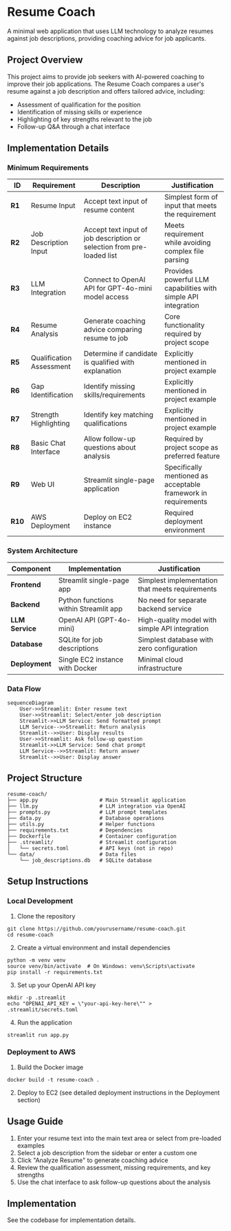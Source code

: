 # Resume Coach

A minimal web application that uses LLM technology to analyze resumes against job descriptions, providing coaching advice for job applicants.

## Project Overview

This project aims to provide job seekers with AI-powered coaching to improve their job applications. The Resume Coach compares a user's resume against a job description and offers tailored advice, including:

- Assessment of qualification for the position
- Identification of missing skills or experience
- Highlighting of key strengths relevant to the job
- Follow-up Q&A through a chat interface

## Implementation Details

### Minimum Requirements

| ID      | Requirement              | Description                                                            | Justification                                                  |
| ------- | ------------------------ | ---------------------------------------------------------------------- | -------------------------------------------------------------- |
| **R1**  | Resume Input             | Accept text input of resume content                                    | Simplest form of input that meets the requirement              |
| **R2**  | Job Description Input    | Accept text input of job description or selection from pre-loaded list | Meets requirement while avoiding complex file parsing          |
| **R3**  | LLM Integration          | Connect to OpenAI API for GPT-4o-mini model access                     | Provides powerful LLM capabilities with simple API integration |
| **R4**  | Resume Analysis          | Generate coaching advice comparing resume to job                       | Core functionality required by project scope                   |
| **R5**  | Qualification Assessment | Determine if candidate is qualified with explanation                   | Explicitly mentioned in project example                        |
| **R6**  | Gap Identification       | Identify missing skills/requirements                                   | Explicitly mentioned in project example                        |
| **R7**  | Strength Highlighting    | Identify key matching qualifications                                   | Explicitly mentioned in project example                        |
| **R8**  | Basic Chat Interface     | Allow follow-up questions about analysis                               | Required by project scope as preferred feature                 |
| **R9**  | Web UI                   | Streamlit single-page application                                      | Specifically mentioned as acceptable framework in requirements |
| **R10** | AWS Deployment           | Deploy on EC2 instance                                                 | Required deployment environment                                |



### System Architecture

| Component       | Implementation                        | Justification                                   |
| --------------- | ------------------------------------- | ----------------------------------------------- |
| **Frontend**    | Streamlit single-page app             | Simplest implementation that meets requirements |
| **Backend**     | Python functions within Streamlit app | No need for separate backend service            |
| **LLM Service** | OpenAI API (GPT-4o-mini)              | High-quality model with simple API integration  |
| **Database**    | SQLite for job descriptions           | Simplest database with zero configuration       |
| **Deployment**  | Single EC2 instance with Docker       | Minimal cloud infrastructure                    |

### Data Flow

```mermaid
sequenceDiagram
    User->>Streamlit: Enter resume text
    User->>Streamlit: Select/enter job description
    Streamlit->>LLM Service: Send formatted prompt
    LLM Service-->>Streamlit: Return analysis
    Streamlit-->>User: Display results
    User->>Streamlit: Ask follow-up question
    Streamlit->>LLM Service: Send chat prompt
    LLM Service-->>Streamlit: Return answer
    Streamlit-->>User: Display answer
```

## Project Structure

```
resume-coach/
├── app.py                    # Main Streamlit application
├── llm.py                    # LLM integration via OpenAI
├── prompts.py                # LLM prompt templates
├── data.py                   # Database operations
├── utils.py                  # Helper functions
├── requirements.txt          # Dependencies
├── Dockerfile                # Container configuration
├── .streamlit/               # Streamlit configuration
│   └── secrets.toml          # API keys (not in repo)
└── data/                     # Data files
    └── job_descriptions.db   # SQLite database
```

## Setup Instructions

### Local Development

1. Clone the repository
```
git clone https://github.com/yourusername/resume-coach.git
cd resume-coach
```

2. Create a virtual environment and install dependencies
```
python -m venv venv
source venv/bin/activate  # On Windows: venv\Scripts\activate
pip install -r requirements.txt
```

3. Set up your OpenAI API key
```
mkdir -p .streamlit
echo "OPENAI_API_KEY = \"your-api-key-here\"" > .streamlit/secrets.toml
```

4. Run the application
```
streamlit run app.py
```

### Deployment to AWS

1. Build the Docker image
```
docker build -t resume-coach .
```

2. Deploy to EC2 (see detailed deployment instructions in the Deployment section)

## Usage Guide

1. Enter your resume text into the main text area or select from pre-loaded examples
2. Select a job description from the sidebar or enter a custom one
3. Click "Analyze Resume" to generate coaching advice
4. Review the qualification assessment, missing requirements, and key strengths
5. Use the chat interface to ask follow-up questions about the analysis

## Implementation 

See the codebase for implementation details.
